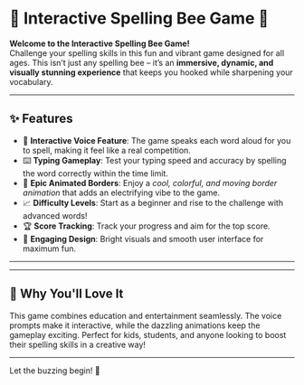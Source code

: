 # 🐝 Interactive Spelling Bee Game 🎉  

**Welcome to the Interactive Spelling Bee Game!**  
Challenge your spelling skills in this fun and vibrant game designed for all ages. This isn’t just any spelling bee – it’s an **immersive, dynamic, and visually stunning experience** that keeps you hooked while sharpening your vocabulary.  

---

## ✨ Features  

- 🎤 **Interactive Voice Feature**: The game speaks each word aloud for you to spell, making it feel like a real competition.  
- ⌨️ **Typing Gameplay**: Test your typing speed and accuracy by spelling the word correctly within the time limit.  
- 🌈 **Epic Animated Borders**: Enjoy a *cool, colorful, and moving border animation* that adds an electrifying vibe to the game.  
- 📈 **Difficulty Levels**: Start as a beginner and rise to the challenge with advanced words!  
- 🏆 **Score Tracking**: Track your progress and aim for the top score.  
- 🌟 **Engaging Design**: Bright visuals and smooth user interface for maximum fun.  

---

---

## 🌟 Why You'll Love It  

This game combines education and entertainment seamlessly. The voice prompts make it interactive, while the dazzling animations keep the gameplay exciting. Perfect for kids, students, and anyone looking to boost their spelling skills in a creative way!  

---

Let the buzzing begin! 🐝  

